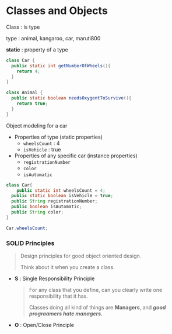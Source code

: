 # Classes and Objects

Class : is type

type : animal, kangaroo, car, maruti800

**static** : property of a type

```java
class Car {
  public static int getNumberOfWheels(){
    return 4;
  }
}

class Animal {
  public static boolean needsOxygentToSurvive(){
    return true;
  }
}


```



Object modeling for a car

- Properties of type (static properties)
  - `wheelsCount` : 4
  - `isVehicle` : true
- Properties of any specific car (instance properties)
  - `registrationNumber`
  - `color`
  - `isAutomatic`

```java
class Car{
	public static int wheelsCount = 4;
  public static boolean isVehicle = true;
  public String registrationNumber;
  public boolean isAutomatic;
  public String color;
}

Car.wheelsCount;
```



### SOLID Principles

> Design principles for good object oriented design.
>
> Think about it when you create a class.

- **S** : Single Responsibility Principle

  > For any class that you define, can you clearly write one responsibility that it has.
  >
  > Classes doing all kind of things are **Managers**, and ***good prograamers hate managers.***

- **O** : Open/Close Principle

